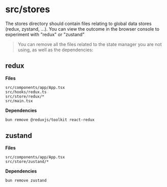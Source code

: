 # src/stores

The stores directory should contain files relating to global data stores (redux, zystand, ...). You can view the outcome in the browser console to experiment with "redux" or "zustand"

> You can remove all the files related to the state manager you are not using, as well as the dependencies:

## redux

**Files**

```
src/components/app/App.tsx
src/hooks/redux.ts
src/store/redux/*
src/main.tsx
```

**Dependencies**

```bash
bun remove @reduxjs/toolkit react-redux
```

## zustand

**Files**

```
src/components/app/App.tsx
src/store/zustand/*
```

**Dependencies**

```bash
bun remove zustand
```
